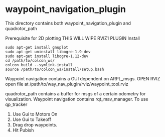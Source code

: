 # waypoint_navigation_plugin

This directory contains both waypoint_navigation_plugin and quadrotor_path

Prerequisite for 2D plotting THIS WILL WIPE RVIZ1 PLUGIN
Install

```
sudo apt-get install gnuplot
sudo apt-get uninstall libogre-1.9-dev
sudo apt-get install libogre-1.12-dev
cd /path/to/colcon_ws/
colcon build --symlink-install
source /path/to/colcon_ws/install/setup.bash
```

Waypoint navigation contains a GUI dependent on ARPL_msgs. OPEN RVIZ
open file at /path/to/way_nav_plugin/rviz/waypoint_tool.rviz


quadrotor_path contains a buffer for msgs of a certain odometry for visualization.
Waypoint navigation contains rqt_mav_manager. To use qp_tracker
1. Use Gui to Motors On
2. Use Gui to Takeoff
3. Drag drop waypoints.
4. Hit Pubish

